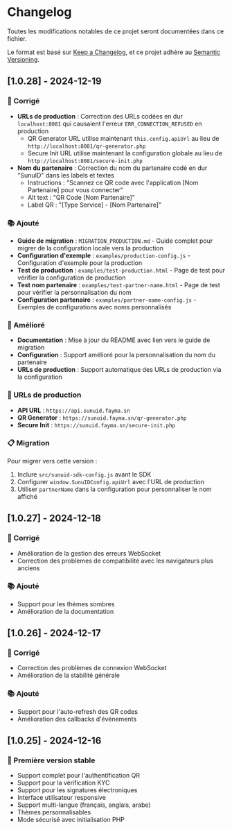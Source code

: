 # Changelog

Toutes les modifications notables de ce projet seront documentées dans ce fichier.

Le format est basé sur [Keep a Changelog](https://keepachangelog.com/fr/1.0.0/),
et ce projet adhère au [Semantic Versioning](https://semver.org/spec/v2.0.0.html).

## [1.0.28] - 2024-12-19

### 🔧 Corrigé
- **URLs de production** : Correction des URLs codées en dur `localhost:8081` qui causaient l'erreur `ERR_CONNECTION_REFUSED` en production
  - QR Generator URL utilise maintenant `this.config.apiUrl` au lieu de `http://localhost:8081/qr-generator.php`
  - Secure Init URL utilise maintenant la configuration globale au lieu de `http://localhost:8081/secure-init.php`
- **Nom du partenaire** : Correction du nom du partenaire codé en dur "SunuID" dans les labels et textes
  - Instructions : "Scannez ce QR code avec l'application [Nom Partenaire] pour vous connecter"
  - Alt text : "QR Code [Nom Partenaire]"
  - Label QR : "[Type Service] - [Nom Partenaire]"

### 📚 Ajouté
- **Guide de migration** : `MIGRATION_PRODUCTION.md` - Guide complet pour migrer de la configuration locale vers la production
- **Configuration d'exemple** : `examples/production-config.js` - Configuration d'exemple pour la production
- **Test de production** : `examples/test-production.html` - Page de test pour vérifier la configuration de production
- **Test nom partenaire** : `examples/test-partner-name.html` - Page de test pour vérifier la personnalisation du nom
- **Configuration partenaire** : `examples/partner-name-config.js` - Exemples de configurations avec noms personnalisés

### 🚀 Amélioré
- **Documentation** : Mise à jour du README avec lien vers le guide de migration
- **Configuration** : Support amélioré pour la personnalisation du nom du partenaire
- **URLs de production** : Support automatique des URLs de production via la configuration

### 🔗 URLs de production
- **API URL** : `https://api.sunuid.fayma.sn`
- **QR Generator** : `https://sunuid.fayma.sn/qr-generator.php`
- **Secure Init** : `https://sunuid.fayma.sn/secure-init.php`

### 📋 Migration
Pour migrer vers cette version :
1. Inclure `src/sunuid-sdk-config.js` avant le SDK
2. Configurer `window.SunuIDConfig.apiUrl` avec l'URL de production
3. Utiliser `partnerName` dans la configuration pour personnaliser le nom affiché

## [1.0.27] - 2024-12-18

### 🔧 Corrigé
- Amélioration de la gestion des erreurs WebSocket
- Correction des problèmes de compatibilité avec les navigateurs plus anciens

### 📚 Ajouté
- Support pour les thèmes sombres
- Amélioration de la documentation

## [1.0.26] - 2024-12-17

### 🔧 Corrigé
- Correction des problèmes de connexion WebSocket
- Amélioration de la stabilité générale

### 📚 Ajouté
- Support pour l'auto-refresh des QR codes
- Amélioration des callbacks d'événements

## [1.0.25] - 2024-12-16

### 🚀 Première version stable
- Support complet pour l'authentification QR
- Support pour la vérification KYC
- Support pour les signatures électroniques
- Interface utilisateur responsive
- Support multi-langue (français, anglais, arabe)
- Thèmes personnalisables
- Mode sécurisé avec initialisation PHP 
